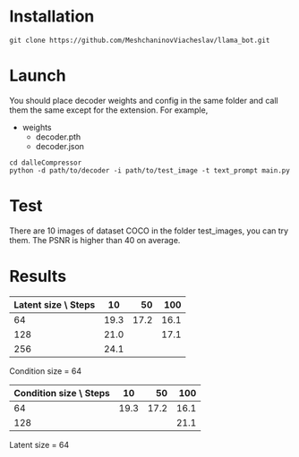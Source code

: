 # Installation
```
git clone https://github.com/MeshchaninovViacheslav/llama_bot.git
```

# Launch

You should place decoder weights and config in the same folder and call them the same except for the extension. For example, 

- weights
    - decoder.pth
    - decoder.json


```
cd dalleCompressor
python -d path/to/decoder -i path/to/test_image -t text_prompt main.py
```

# Test

There are 10 images of dataset COCO in the folder test_images, you can try them. The PSNR is higher than 40 on average.

# Results

| Latent size \ Steps   |      10      |  50 | 100 |
|----------|:-------------:|------:|------:|
| 64 | 19.3 | 17.2 | 16.1 |
| 128 | 21.0 |  | 17.1
| 256 | 24.1 |  |

Condition size = 64

| Condition size \ Steps   |      10      |  50 | 100 |
|----------|:-------------:|------:|------:|
| 64 | 19.3 | 17.2 | 16.1 |
| 128 |  |  | 21.1 |

Latent size = 64
